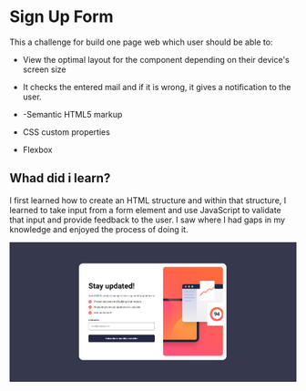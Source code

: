 # Sign Up Form

This a challenge for build one page web which user should be able to:

+ View the optimal layout for the component depending on their device's screen size

+ It checks the entered mail and if it is wrong, it gives a notification to the user.

+ -Semantic HTML5 markup

+ CSS custom properties

+ Flexbox

## Whad did i learn? 

I first learned how to create an HTML structure and within that structure, I learned to take input from a form element and use JavaScript to validate that input and provide feedback to the user. I saw where I had gaps in my knowledge and enjoyed the process of doing it.

![Project-İmage](./screenshots/Ekran%20g%C3%B6r%C3%BCnt%C3%BCs%C3%BC%202023-06-12%20193506.png)


